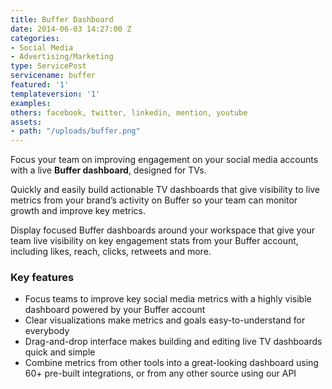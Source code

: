 ```yaml
---
title: Buffer Dashboard
date: 2014-06-03 14:27:00 Z
categories:
- Social Media
- Advertising/Marketing
type: ServicePost
servicename: buffer
featured: '1'
templateversion: '1'
examples: 
others: facebook, twitter, linkedin, mention, youtube
assets:
- path: "/uploads/buffer.png"
---
```


Focus your team on improving engagement on your social media accounts with a live **Buffer dashboard**, designed for TVs.

Quickly and easily build actionable TV dashboards that give visibility to live metrics from your brand’s activity on Buffer so your team can monitor growth and improve key metrics.

Display focused Buffer dashboards around your workspace that give your team live visibility on key engagement stats from your Buffer account, including likes, reach, clicks, retweets and more. 

<div class="useful-resources widget-main__inner">
<h3>Key features</h3>
<ul class="resources-links">
<li><span>Focus teams to improve key social media metrics with a highly visible dashboard powered by your Buffer account</span></li>
<li><span>Clear visualizations make metrics and goals easy-to-understand for everybody</span></li>
<li><span>Drag-and-drop interface makes building and editing live TV dashboards quick and simple</span></li>
<li><span>Combine metrics from other tools into a great-looking dashboard using 60+ pre-built integrations, or from any other source using our API</span></li>
</ul>
</div>
